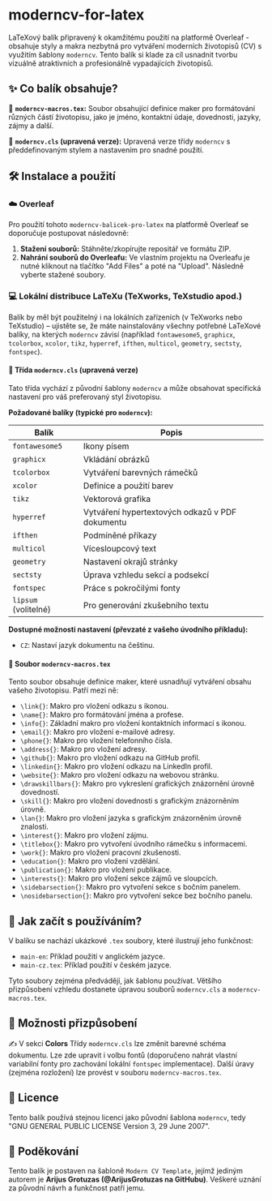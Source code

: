 # moderncv-for-latex

LaTeXový balík připravený k okamžitému použití na platformě Overleaf - obsahuje styly a makra nezbytná pro vytváření moderních životopisů (CV) s využitím šablony `moderncv`. Tento balík si klade za cíl usnadnit tvorbu vizuálně atraktivních a profesionálně vypadajících životopisů.

## ✨ Co balík obsahuje?

📌 **`moderncv-macros.tex`:** Soubor obsahující definice maker pro formátování různých částí životopisu, jako je jméno, kontaktní údaje, dovednosti, jazyky, zájmy a další.

📄 **`moderncv.cls` (upravená verze):** Upravená verze třídy `moderncv` s předdefinovaným stylem a nastavením pro snadné použití.

## 🛠️ Instalace a použití
### ☁️ Overleaf

Pro použití tohoto `moderncv-balicek-pro-latex` na platformě Overleaf se doporučuje postupovat následovně:

1.  **Stažení souborů:** Stáhněte/zkopírujte repositář ve formátu ZIP.
2.  **Nahrání souborů do Overleafu:** Ve vlastním projektu na Overleafu je nutné kliknout na tlačítko "Add Files" a poté na "Upload". Následně vyberte stažené soubory.

### 💻 Lokální distribuce LaTeXu (TeXworks, TeXstudio apod.)

Balík by měl být použitelný i na lokálních zařízeních (v TeXworks nebo TeXstudio) – ujistěte se, že máte nainstalovány všechny potřebné LaTeXové balíky, na kterých `moderncv` závisí (například `fontawesome5`, `graphicx`, `tcolorbox`, `xcolor`, `tikz`, `hyperref`, `ifthen`, `multicol`, `geometry`, `sectsty`, `fontspec`).

#### 📄 Třída `moderncv.cls` (upravená verze)

Tato třída vychází z původní šablony `moderncv` a může obsahovat specifická nastavení pro váš preferovaný styl životopisu.

**Požadované balíky (typické pro `moderncv`):**

| Balík        | Popis                                       |
|--------------|---------------------------------------------|
| `fontawesome5` | Ikony písem                                |
| `graphicx`   | Vkládání obrázků                            |
| `tcolorbox`  | Vytváření barevných rámečků                  |
| `xcolor`     | Definice a použití barev                    |
| `tikz`       | Vektorová grafika                          |
| `hyperref`   | Vytváření hypertextových odkazů v PDF dokumentu |
| `ifthen`     | Podmíněné příkazy                           |
| `multicol`   | Vícesloupcový text                          |
| `geometry`   | Nastavení okrajů stránky                    |
| `sectsty`    | Úprava vzhledu sekcí a podsekcí            |
| `fontspec`   | Práce s pokročilými fonty                  |
| `lipsum` (volitelné) | Pro generování zkušebního textu             |

**Dostupné možnosti nastavení (převzaté z vašeho úvodního příkladu):**

* `CZ`: Nastaví jazyk dokumentu na češtinu.

#### 📄 Soubor `moderncv-macros.tex`

Tento soubor obsahuje definice maker, které usnadňují vytváření obsahu vašeho životopisu. Patří mezi ně:

* `\link{}`: Makro pro vložení odkazu s ikonou.
* `\name{}`: Makro pro formátování jména a profese.
* `\info{}`: Základní makro pro vložení kontaktních informací s ikonou.
* `\email{}`: Makro pro vložení e-mailové adresy.
* `\phone{}`: Makro pro vložení telefonního čísla.
* `\address{}`: Makro pro vložení adresy.
* `\github{}`: Makro pro vložení odkazu na GitHub profil.
* `\linkedin{}`: Makro pro vložení odkazu na LinkedIn profil.
* `\website{}`: Makro pro vložení odkazu na webovou stránku.
* `\drawskillbars{}`: Makro pro vykreslení grafických znázornění úrovně dovedností.
* `\skill{}`: Makro pro vložení dovednosti s grafickým znázorněním úrovně.
* `\lan{}`: Makro pro vložení jazyka s grafickým znázorněním úrovně znalosti.
* `\interest{}`: Makro pro vložení zájmu.
* `\titlebox{}`: Makro pro vytvoření úvodního rámečku s informacemi.
* `\work{}`: Makro pro vložení pracovní zkušenosti.
* `\education{}`: Makro pro vložení vzdělání.
* `\publication{}`: Makro pro vložení publikace.
* `\interests{}`: Makro pro vložení sekce zájmů ve sloupcích.
* `\sidebarsection{}`: Makro pro vytvoření sekce s bočním panelem.
* `\nosidebarsection{}`: Makro pro vytvoření sekce bez bočního panelu.

## 📝 Jak začít s používáním?

V balíku se nachází ukázkové `.tex` soubory, které ilustrují jeho funkčnost:

* `main-en`: Příklad použití v anglickém jazyce.
* `main-cz.tex`: Příklad použití v českém jazyce.

Tyto soubory zejména předvádějí, jak šablonu používat. Většího přizpůsobení vzhledu dostanete úpravou souborů `moderncv.cls` a `moderncv-macros.tex`. 

## 🎨 Možnosti přizpůsobení

✍️ V sekci **Colors** Třídy `moderncv.cls` lze změnit barevné schéma dokumentu. Lze zde upravit i volbu fontů (doporučeno nahrát vlastní variabilní fonty pro zachování lokální `fontspec` implementace). Další úravy (zejména rozložení) lze provést v souboru `moderncv-macros.tex`.

## 📜 Licence

Tento balík používá stejnou licenci jako původní šablona `moderncv`, tedy "GNU GENERAL PUBLIC LICENSE Version 3, 29 June 2007".

## 🙏 Poděkování

Tento balík je postaven na šabloně `Modern CV Template`, jejímž jediným autorem je **Arijus Grotuzas (@ArijusGrotuzas na GitHubu)**. Veškeré uznání za původní návrh a funkčnost patří jemu.